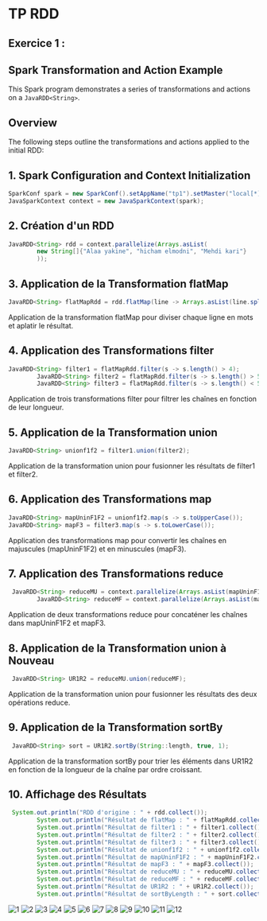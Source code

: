 # TP RDD

## Exercice 1 :
## Spark Transformation and Action Example

This Spark program demonstrates a series of transformations and actions on a `JavaRDD<String>`.

## Overview

The following steps outline the transformations and actions applied to the initial RDD:

## 1. Spark Configuration and Context Initialization

```java
SparkConf spark = new SparkConf().setAppName("tp1").setMaster("local[*]");
JavaSparkContext context = new JavaSparkContext(spark);
```

## 2. Création d'un RDD
```java
JavaRDD<String> rdd = context.parallelize(Arrays.asList(
        new String[]{"Alaa yakine", "hicham elmodni", "Mehdi kari"}
        ));
```
## 3. Application de la Transformation flatMap
```java
JavaRDD<String> flatMapRdd = rdd.flatMap(line -> Arrays.asList(line.split(" ")).iterator());
```
Application de la transformation flatMap pour diviser chaque ligne en mots et aplatir le résultat.

## 4. Application des Transformations filter
```java
JavaRDD<String> filter1 = flatMapRdd.filter(s -> s.length() > 4);
        JavaRDD<String> filter2 = flatMapRdd.filter(s -> s.length() > 5);
        JavaRDD<String> filter3 = flatMapRdd.filter(s -> s.length() < 5);
```
Application de trois transformations filter pour filtrer les chaînes en fonction de leur longueur.
## 5. Application de la Transformation union
```java
JavaRDD<String> unionf1f2 = filter1.union(filter2);
```
Application de la transformation union pour fusionner les résultats de filter1 et filter2.
## 6. Application des Transformations map
```java
JavaRDD<String> mapUninF1F2 = unionf1f2.map(s -> s.toUpperCase());
JavaRDD<String> mapF3 = filter3.map(s -> s.toLowerCase());
```
Application des transformations map pour convertir les chaînes en majuscules (mapUninF1F2) et en minuscules (mapF3).
## 7. Application des Transformations reduce
```java
 JavaRDD<String> reduceMU = context.parallelize(Arrays.asList(mapUninF1F2.reduce((s, s2) -> s.concat(s2))));
        JavaRDD<String> reduceMF = context.parallelize(Arrays.asList(mapF3.reduce((s, s2) -> s.concat(s2))));

```
Application de deux transformations reduce pour concaténer les chaînes dans mapUninF1F2 et mapF3.
## 8. Application de la Transformation union à Nouveau
```java
 JavaRDD<String> UR1R2 = reduceMU.union(reduceMF);
```
Application de la transformation union pour fusionner les résultats des deux opérations reduce.
## 9. Application de la Transformation sortBy
```java
 JavaRDD<String> sort = UR1R2.sortBy(String::length, true, 1);

```
Application de la transformation sortBy pour trier les éléments dans UR1R2 en fonction de la longueur de la chaîne par ordre croissant.
## 10. Affichage des Résultats
```java
 System.out.println("RDD d'origine : " + rdd.collect());
        System.out.println("Résultat de flatMap : " + flatMapRdd.collect());
        System.out.println("Résultat de filter1 : " + filter1.collect());
        System.out.println("Résultat de filter2 : " + filter2.collect());
        System.out.println("Résultat de filter3 : " + filter3.collect());
        System.out.println("Résultat de unionf1f2 : " + unionf1f2.collect());
        System.out.println("Résultat de mapUninF1F2 : " + mapUninF1F2.collect());
        System.out.println("Résultat de mapF3 : " + mapF3.collect());
        System.out.println("Résultat de reduceMU : " + reduceMU.collect());
        System.out.println("Résultat de reduceMF : " + reduceMF.collect());
        System.out.println("Résultat de UR1R2 : " + UR1R2.collect());
        System.out.println("Résultat de sortByLength : " + sort.collect());
```
![1](https://github.com/alaayakine/Tp-Rdd/assets/106708512/582e012b-7442-45af-98b6-27591f6c44f9)
![2](https://github.com/alaayakine/Tp-Rdd/assets/106708512/4b22b739-353e-4bca-beb0-9555069941ac)
![3](https://github.com/alaayakine/Tp-Rdd/assets/106708512/d850f217-c6ab-4c11-8e01-54e1331d065f)
![4](https://github.com/alaayakine/Tp-Rdd/assets/106708512/675bf64b-7aa9-4856-af74-e6790116774b)
![5](https://github.com/alaayakine/Tp-Rdd/assets/106708512/481cb79f-4da0-43c8-85ac-b966ac5707dc)
![6](https://github.com/alaayakine/Tp-Rdd/assets/106708512/1bcce105-0f8a-46af-aba6-6a64d204d872)
![7](https://github.com/alaayakine/Tp-Rdd/assets/106708512/df5aa871-322e-461f-a75c-ee3bfb8d9bfa)
![8](https://github.com/alaayakine/Tp-Rdd/assets/106708512/8290b530-6236-49ae-9a23-445007ff1ca4)
![9](https://github.com/alaayakine/Tp-Rdd/assets/106708512/2eaa6137-24e7-41a4-951d-f26288c1ca6a)
![10](https://github.com/alaayakine/Tp-Rdd/assets/106708512/575fc440-19fe-47a0-a27e-35f737e309d4)
![11](https://github.com/alaayakine/Tp-Rdd/assets/106708512/a8269e81-0f27-4cb2-95d3-fb2fbef964e8)
![12](https://github.com/alaayakine/Tp-Rdd/assets/106708512/253c47e0-8dc0-4047-815a-6e0b25bf8a6a)











